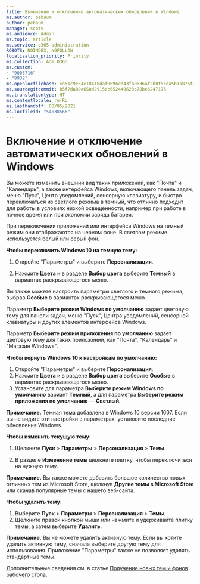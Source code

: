 ```yaml
---
title: Включение и отключение автоматических обновлений в Windows
ms.author: pebaum
author: pebaum
manager: scotv
ms.audience: Admin
ms.topic: article
ms.service: o365-administration
ROBOTS: NOINDEX, NOFOLLOW
localization_priority: Priority
ms.collection: Adm_O365
ms.custom:
- "9005716"
- "9932"
ms.openlocfilehash: ea51c9e54e18418daf0696ed43fa0636af2b8f5cda5b1a876f2b6cc13eaad6fb
ms.sourcegitcommit: b5f7da89a650d2915dc652449623c78be6247175
ms.translationtype: HT
ms.contentlocale: ru-RU
ms.lasthandoff: 08/05/2021
ms.locfileid: "54038566"
---
```

# <a name="turn-on-and-off-automatic-updates-in-windows"></a>Включение и отключение автоматических обновлений в Windows

Вы можете изменить внешний вид таких приложений, как "Почта" и "Календарь", а также интерфейса Windows, включающего панель задач, меню "Пуск", Центр уведомлений, сенсорную клавиатуру, и быстро переключаться из светлого режима в темный, что отлично подходит для работы в условиях низкой освещенности, например при работе в ночное время или при экономии заряда батареи.  

При переключении приложений или интерфейса Windows на темный режим они отображаются на черном фоне. В светлом режиме используется белый или серый фон.
 
**Чтобы переключить Windows 10 на темную тему:**

1. Откройте "Параметры" и выберите **Персонализация**.
  
1. Нажмите **Цвета** и в разделе **Выбор цвета** выберите **Темный** в вариантах раскрывающегося меню.

Вы также можете настроить параметры светлого и темного режима, выбрав **Особые** в вариантах раскрывающегося меню.

Параметр **Выберите режим Windows по умолчанию** задает цветовую тему для панели задач, меню "Пуск", Центра уведомлений, сенсорной клавиатуры и других элементов интерфейса Windows.  

Параметр **Выберите режим приложения по умолчанию** задает цветовую тему для таких приложений, как "Почта", "Календарь" и "Магазин Windows".
 
**Чтобы вернуть Windows 10 к настройкам по умолчанию:**

1. Откройте "Параметры" и выберите **Персонализация**.  
1. Нажмите **Цвета** и в разделе **Выбор цвета** выберите **Особые** в вариантах раскрывающегося меню.  
1. Установите для параметра **Выберите режим Windows по умолчанию** вариант **Темный**, а для параметра **Выберите режим приложения по умолчанию** — **Светлый**.

**Примечание.** Темная тема добавлена в Windows 10 версии 1607. Если вы не видите эти настройки в параметрах, установите последние обновления Windows.

**Чтобы изменить текущую тему:**

1. Щелкните **Пуск** > **Параметры** > **Персонализация** > **Темы**.  

1. В разделе **Изменение темы** щелкните плитку, чтобы переключиться на нужную тему. 

**Примечание.** Вы также можете добавить большое количество новых отличных тем из Microsoft Store, щелкнув **Другие темы в Microsoft Store** или скачав популярные темы с нашего веб-сайта.

**Чтобы удалить тему:**

1. Выберите **Пуск** > **Параметры** > **Персонализация** > **Темы**. 
1. Щелкните правой кнопкой мыши или нажмите и удерживайте плитку темы, а затем выберите **Удалить**. 

**Примечание.** Вы не можете удалить активную тему. Если вы хотите удалить активную тему, сначала выберите другую тему для использования. Приложение "Параметры" также не позволяет удалять стандартные темы.

Дополнительные сведения см. в статье [Получение новых тем и фонов рабочего стола](https://support.microsoft.com/windows/get-new-themes-and-desktop-backgrounds-09e3e0a6-02e3-5ecd-22a1-5d048e3cb0d3).

